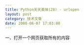 ```yaml
---
title: Python天天美味(28) - urlopen
layout: post
category: 技术文章
date: 2008-06-07 17:03:00
---
```


一、打开一个网页获取所有的内容

<div class="cnblogs_code"><div><!--

Code highlighting produced by Actipro CodeHighlighter (freeware)
http://www.CodeHighlighter.com/

--><span style="color: #000000;">&nbsp;</span><span style="color: #0000ff;">from</span><span style="color: #000000;">&nbsp;urllib&nbsp;</span><span style="color: #0000ff;">import</span><span style="color: #000000;">&nbsp;urlopen
doc&nbsp;</span><span style="color: #000000;">=</span><span style="color: #000000;">&nbsp;urlopen(</span><span style="color: #800000;">"</span><span style="color: #800000;">http://www.baidu.com</span><span style="color: #800000;">"</span><span style="color: #000000;">).read()
</span><span style="color: #0000ff;">print</span><span style="color: #000000;">&nbsp;doc</span></div></div>

二、获取Http头

<div class="cnblogs_code"><div><!--

Code highlighting produced by Actipro CodeHighlighter (freeware)
http://www.CodeHighlighter.com/

--><span style="color: #0000ff;">from</span><span style="color: #000000;">&nbsp;urllib&nbsp;</span><span style="color: #0000ff;">import</span><span style="color: #000000;">&nbsp;urlopen
doc&nbsp;</span><span style="color: #000000;">=</span><span style="color: #000000;">&nbsp;urlopen(</span><span style="color: #800000;">"</span><span style="color: #800000;">http://www.baidu.com</span><span style="color: #800000;">"</span><span style="color: #000000;">)
</span><span style="color: #0000ff;">print</span><span style="color: #000000;">&nbsp;doc.info()
</span><span style="color: #0000ff;">print</span><span style="color: #000000;">&nbsp;doc.info().getheader(</span><span style="color: #800000;">'</span><span style="color: #800000;">Content-Type</span><span style="color: #800000;">'</span><span style="color: #000000;">)</span></div></div>

&nbsp;三、使用代理

&nbsp;&nbsp;&nbsp; 1. 查看环境变量

<div class="cnblogs_code"><div><!--

Code highlighting produced by Actipro CodeHighlighter (freeware)
http://www.CodeHighlighter.com/

--><span style="color: #0000ff;">print</span><span style="color: #000000;">&nbsp;</span><span style="color: #800000;">""</span><span style="color: #000000;">n</span><span style="color: #800000;">"</span><span style="color: #800000;">.join([</span><span style="color: #800000;">"</span><span style="color: #000000;">%</span><span style="color: #000000;">s</span><span style="color: #000000;">=%</span><span style="color: #000000;">s</span><span style="color: #800000;">"</span><span style="color: #800000;">&nbsp;%&nbsp;(k,&nbsp;v)&nbsp;&nbsp;for&nbsp;k,&nbsp;v&nbsp;in&nbsp;os.environ.items()])</span><span style="color: #800000;">
</span><span style="color: #0000ff;">print</span><span style="color: #000000;">&nbsp;os.getenv(</span><span style="color: #800000;">"</span><span style="color: #800000;">http_proxy</span><span style="color: #800000;">"</span><span style="color: #000000;">)</span></div></div>

&nbsp;&nbsp;&nbsp; 2. 设置环境变量

<div class="cnblogs_code"><div><!--

Code highlighting produced by Actipro CodeHighlighter (freeware)
http://www.CodeHighlighter.com/

--><span style="color: #0000ff;">import</span><span style="color: #000000;">&nbsp;&nbsp;&nbsp;os&nbsp;
os.putenv(</span><span style="color: #800000;">"</span><span style="color: #800000;">http_proxy</span><span style="color: #800000;">"</span><span style="color: #000000;">,&nbsp;&nbsp;&nbsp;</span><span style="color: #800000;">"</span><span style="color: #800000;">http://proxyaddr:&lt;port&gt;</span><span style="color: #800000;">"</span><span style="color: #000000;">)</span></div></div>

&nbsp;&nbsp;&nbsp;&nbsp; 3. 使用代理

<div class="cnblogs_code"><div><!--

Code highlighting produced by Actipro CodeHighlighter (freeware)
http://www.CodeHighlighter.com/

--><span style="color: #008000;">#</span><span style="color: #008000;">&nbsp;Use&nbsp;http://www.someproxy.com:3128&nbsp;for&nbsp;http&nbsp;proxying</span><span style="color: #008000;">
</span><span style="color: #000000;">proxies&nbsp;</span><span style="color: #000000;">=</span><span style="color: #000000;">&nbsp;{</span><span style="color: #800000;">'</span><span style="color: #800000;">http</span><span style="color: #800000;">'</span><span style="color: #000000;">:&nbsp;</span><span style="color: #800000;">'</span><span style="color: #800000;">http://www.someproxy.com:3128</span><span style="color: #800000;">'</span><span style="color: #000000;">}
filehandle&nbsp;</span><span style="color: #000000;">=</span><span style="color: #000000;">&nbsp;urllib.urlopen(some_url,&nbsp;proxies</span><span style="color: #000000;">=</span><span style="color: #000000;">proxies)
</span><span style="color: #008000;">#</span><span style="color: #008000;">&nbsp;Don't&nbsp;use&nbsp;any&nbsp;proxies</span><span style="color: #008000;">
</span><span style="color: #000000;">filehandle&nbsp;</span><span style="color: #000000;">=</span><span style="color: #000000;">&nbsp;urllib.urlopen(some_url,&nbsp;proxies</span><span style="color: #000000;">=</span><span style="color: #000000;">{})
</span><span style="color: #008000;">#</span><span style="color: #008000;">&nbsp;Use&nbsp;proxies&nbsp;from&nbsp;environment&nbsp;-&nbsp;both&nbsp;versions&nbsp;are&nbsp;equivalent</span><span style="color: #008000;">
</span><span style="color: #000000;">filehandle&nbsp;</span><span style="color: #000000;">=</span><span style="color: #000000;">&nbsp;urllib.urlopen(some_url,&nbsp;proxies</span><span style="color: #000000;">=</span><span style="color: #000000;">None)
filehandle&nbsp;</span><span style="color: #000000;">=</span><span style="color: #000000;">&nbsp;urllib.urlopen(some_url)</span></div></div>

&nbsp;

#### [Python   天天美味系列（总）](http://www.cnblogs.com/coderzh/archive/2008/07/08/pythoncookbook.html)
<p>[Python     天天美味(26) - __getattr__与__setattr__](http://www.cnblogs.com/coderzh/archive/2008/05/25/1206931.html) &nbsp;
  
[Python     天天美味(27) - 网络编程起步(Socket发送消息)](http://www.cnblogs.com/coderzh/archive/2008/06/07/1215607.html) &nbsp;
  
[Python     天天美味(28) - urlopen](http://www.cnblogs.com/coderzh/archive/2008/06/07/1215657.html)&nbsp;&nbsp; &nbsp;
  
[Python     天天美味(29) - 调用VC++的动态链接库(DLL)](http://www.cnblogs.com/coderzh/archive/2008/07/23/1249919.html)&nbsp;
  
[Python     天天美味(30) - python数据结构与算法之快速排序](http://www.cnblogs.com/coderzh/archive/2008/09/20/1294947.html)&nbsp;
..
</p>

